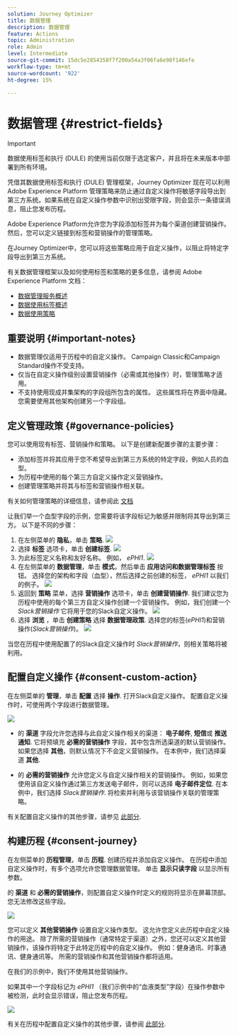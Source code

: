 ```yaml
---
solution: Journey Optimizer
title: 数据管理
description: 数据管理
feature: Actions
topic: Administration
role: Admin
level: Intermediate
source-git-commit: 15dc5e2854358f7f200a54a3f06fa6e98f146efe
workflow-type: tm+mt
source-wordcount: '922'
ht-degree: 15%

---
```


# 数据管理 {#restrict-fields}


>[!IMPORTANT]
>
>数据使用标签和执行 (DULE) 的使用当前仅限于选定客户，并且将在未来版本中部署到所有环境。

凭借其数据使用标签和执行 (DULE) 管理框架，Journey Optimizer 现在可以利用 Adobe Experience Platform 管理策略来防止通过自定义操作将敏感字段导出到第三方系统。如果系统在自定义操作参数中识别出受限字段，则会显示一条错误消息，阻止您发布历程。

Adobe Experience Platform允许您为字段添加标签并为每个渠道创建营销操作。 然后，您可以定义链接到标签和营销操作的管理策略。

在Journey Optimizer中，您可以将这些策略应用于自定义操作，以阻止将特定字段导出到第三方系统。

有关数据管理框架以及如何使用标签和策略的更多信息，请参阅 Adobe Experience Platform 文档：

* [数据管理服务概述](https://experienceleague.adobe.com/docs/experience-platform/data-governance/home.html?lang=zh-Hans)
* [数据使用标签概述](https://experienceleague.adobe.com/docs/experience-platform/data-governance/labels/overview.html?lang=zh-Hans)
* [数据使用策略](https://experienceleague.adobe.com/docs/experience-platform/data-governance/policies/overview.html?lang=zh-Hans)

## 重要说明 {#important-notes}

* 数据管理仅适用于历程中的自定义操作。 Campaign Classic和Campaign Standard操作不受支持。
* 仅当在自定义操作级别设置营销操作（必需或其他操作）时，管理策略才适用。
* 不支持使用现成并集架构的字段组所包含的属性。 这些属性将在界面中隐藏。 您需要使用其他架构创建另一个字段组。

## 定义管理政策 {#governance-policies}

您可以使用现有标签、营销操作和策略。 以下是创建新配置步骤的主要步骤：

* 添加标签并将其应用于您不希望导出到第三方系统的特定字段，例如人员的血型。
* 为历程中使用的每个第三方自定义操作定义营销操作。
* 创建管理策略并将其与标签和营销操作相关联。

有关如何管理策略的详细信息，请参阅此 [文档](https://experienceleague.adobe.com/docs/experience-platform/data-governance/policies/user-guide.html?lang=en#consent-policy)

让我们举一个血型字段的示例，您需要将该字段标记为敏感并限制将其导出到第三方。 以下是不同的步骤：

1. 在左侧菜单的 **隐私**，单击 **策略**.
   ![](assets/action-privacy0.png)
1. 选择 **标签** 选项卡，单击 **创建标签**.
   ![](assets/action-privacy1.png)
1. 为此标签定义名称和友好名称。 例如， _ePHI1_.
   ![](assets/action-privacy2.png)
1. 在左侧菜单的 **数据管理**，单击 **模式**，然后单击 **应用访问和数据管理标签** 按钮。 选择您的架构和字段（血型），然后选择之前创建的标签， _ePHI1_ 以我们的例子。
   ![](assets/action-privacy3.png)
1. 返回到 **策略** 菜单，选择 **营销操作** 选项卡，单击 **创建营销操作**. 我们建议您为历程中使用的每个第三方自定义操作创建一个营销操作。 例如，我们创建一个 _Slack营销操作_ 它将用于您的Slack自定义操作。
   ![](assets/action-privacy4.png)
1. 选择 **浏览** ，单击 **创建策略** 选择 **数据管理政策**. 选择您的标签(_ePHI1_)和营销操作(_Slack营销操作_)。
   ![](assets/action-privacy5.png)

当您在历程中使用配置了的Slack自定义操作时 _Slack营销操作_，则相关策略将被利用。

## 配置自定义操作 {#consent-custom-action}

在左侧菜单的 **管理**，单击 **配置** 选择 **操作**. 打开Slack自定义操作。 配置自定义操作时，可使用两个字段进行数据管理。

![](assets/action-privacy6.png)

* 的 **渠道** 字段允许您选择与此自定义操作相关的渠道： **电子邮件**, **短信**&#x200B;或 **推送通知**. 它将预填充 **必需的营销操作** 字段，其中包含所选渠道的默认营销操作。 如果您选择 **其他**，则默认情况下不会定义营销操作。 在本例中，我们选择渠道 **其他**.

* 的 **必需的营销操作** 允许您定义与自定义操作相关的营销操作。 例如，如果您使用该自定义操作通过第三方发送电子邮件，则可以选择 **电子邮件定位**. 在本例中，我们选择 _Slack营销操作_. 将检索并利用与该营销操作关联的管理策略。

有关配置自定义操作的其他步骤，请参见 [此部分](../action/about-custom-action-configuration.md#consent-management).

## 构建历程 {#consent-journey}

在左侧菜单的 **历程管理**，单击 **历程**. 创建历程并添加自定义操作。  在历程中添加自定义操作时，有多个选项允许您管理数据管理。 单击 **显示只读字段** 以显示所有参数。

的 **渠道** 和 **必需的营销操作**，则配置自定义操作时定义的规则将显示在屏幕顶部。 您无法修改这些字段。

![](assets/action-privacy7.png)

您可以定义 **其他营销操作** 设置自定义操作类型。 这允许您定义此历程中自定义操作的用途。 除了所需的营销操作（通常特定于渠道）之外，您还可以定义其他营销操作，该操作将特定于此特定历程中的自定义操作。 例如：健身通讯、时事通讯、健身通讯等。 所需的营销操作和其他营销操作都将适用。

在我们的示例中，我们不使用其他营销操作。

如果其中一个字段标记为 _ePHI1_ （我们示例中的“血液类型”字段）在操作参数中被检测，此时会显示错误，阻止您发布历程。

![](assets/action-privacy8.png)

有关在历程中配置自定义操作的其他步骤，请参阅 [此部分](../building-journeys/using-custom-actions.md).
